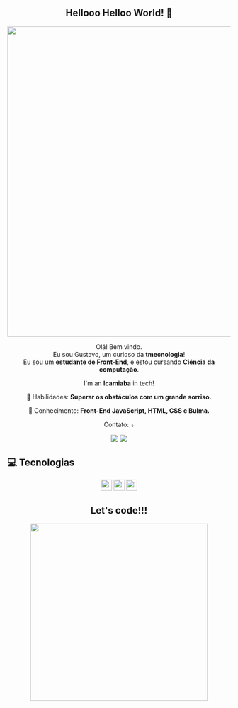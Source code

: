 <span align="center">

##  Hellooo Helloo World! 👋 

</span>


<div align="center">
<img src="https://desblogada.files.wordpress.com/2021/05/kaka-cordovil-java-developer-2.gif" width="700px" />
</div>


<p align="center">
  Olá! Bem vindo. <br>Eu sou Gustavo, um curioso da <strong>tmecnologia</strong>! <br> Eu sou um <strong>estudante de Front-End</strong>, e estou cursando <strong>Ciência da computação</strong>.<br />


<p align="center">
  I'm an <strong>Icamiaba</strong> in tech!<br />
</p>

<p align="center">
  💼 Habilidades: <strong>Superar os obstáculos com um grande sorriso.</strong>
</p>

<p align="center">
  🚀  Conhecimento: <strong>Front-End JavaScript, HTML, CSS e Bulma.</strong>
</p>


<p align="center">
   Contato: ⤵️
</p>
<p align="center">
  <a href="https://www.instagram.com/gustaf_avf/" alt="Instagram">
  <img src="https://img.shields.io/badge/-Instagram-DF0174?style=for-the-badge&logo=instagram&logoColor=white&link=https://www.instagram.com/keidsondesigner/"/></a>
  
  <a href="https://www.linkedin.com/in/gustavo-alfredo-194610225" alt="Linkedin">
  <img src="https://img.shields.io/badge/-Linkedin-0e76a8?style=for-the-badge&logo=Linkedin&logoColor=white&link=https://www.linkedin.com/in/keidsonroby/" /></a>
</p>  

## 💻 Tecnologias

<p align="center">
  
 
 
 <img src="https://img.shields.io/badge/-javascript-%23F7DF1E?style=flat-square&logo=javascript&logoColor=black" height="25"/>
 <img src="https://user-images.githubusercontent.com/101288917/173592932-76a99cd4-ec33-4566-8d03-5a93e9181f4c.png" height="25"/>
 <img src="https://img.shields.io/badge/-GitHub-181717?style=flat-square&logo=github" height="25"/>


</p>

<div align="center">
<h2>Let's code!!!</h2>
<img src="https://media.giphy.com/media/LmNwrBhejkK9EFP504/giphy.gif" width="400px" />
</div>







